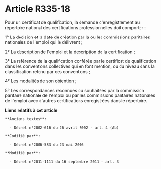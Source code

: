 # Article R335-18

Pour un certificat de qualification, la demande d'enregistrement au répertoire national des certifications professionnelles
doit comporter : 

1° La décision et la date de création par la ou les commissions paritaires nationales de l'emploi qui le délivrent ; 

2° La description de l'emploi et la description de la certification ; 

3° La référence de la qualification conférée par le certificat de qualification dans les conventions collectives qui en font
mention, ou du niveau dans la classification retenu par ces conventions ; 

4° Les modalités de son obtention ; 

5° Les correspondances reconnues ou souhaitées        par la commission paritaire nationale de l'emploi ou par les
commissions paritaires nationales de l'emploi avec d'autres certifications enregistrées dans le répertoire.

**Liens relatifs à cet article**

	**Anciens textes**:

	  - Décret n°2002-616 du 26 avril 2002 - art. 4 (Ab)

	**Codifié par**:

	  - Décret n°2006-583 du 23 mai 2006

	**Modifié par**:

	  - Décret n°2011-1111 du 16 septembre 2011 - art. 3
